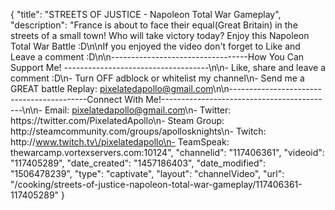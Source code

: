 {
    "title": "STREETS OF JUSTICE - Napoleon Total War Gameplay",
    "description": "France is about to face their equal(Great Britain) in the streets of a small town!  Who will take victory today?  Enjoy this Napoleon Total War Battle :D\n\nIf you enjoyed the video don't forget to Like and Leave a comment :D\n\n----------------------------------How You Can Support Me! ------------------------------------\n\n- Like, share and leave a comment :D\n- Turn OFF adblock or whitelist my channel\n- Send me a GREAT battle Replay: pixelatedapollo@gmail.com\n\n------------------------------------------Connect With Me!-------------------------------------------\n\n- Email: pixelatedapollo@gmail.com\n- Twitter: https:\/\/twitter.com\/PixelatedApollo\n- Steam Group:  http:\/\/steamcommunity.com\/groups\/apollosknights\n- Twitch: http:\/\/www.twitch.tv\/pixelatedapollo\n- TeamSpeak: thewarcamp.vortexservers.com:10124",
    "channelid": "117406361",
    "videoid": "117405289",
    "date_created": "1457186403",
    "date_modified": "1506478239",
    "type": "captivate",
    "layout": "channelVideo",
    "url": "\/cooking\/streets-of-justice-napoleon-total-war-gameplay\/117406361-117405289"
}